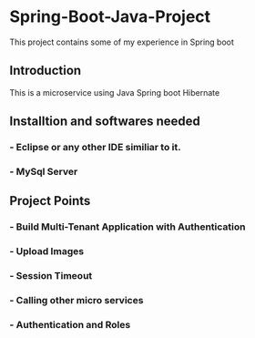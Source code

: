 # Spring-Boot-Java-Project
This project contains some of my experience in Spring boot


## Introduction
This is a microservice using Java Spring boot Hibernate

## Installtion and softwares needed
### - Eclipse or any other IDE similiar to it.
### - MySql Server


## Project Points 
### - Build Multi-Tenant Application with Authentication
### - Upload Images
### - Session Timeout 
### - Calling other micro services
### - Authentication and Roles
